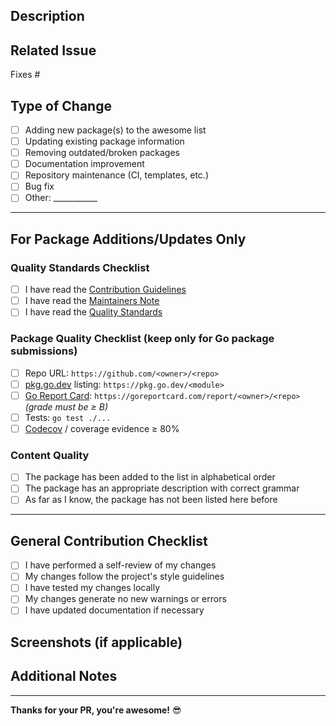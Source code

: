 ## Description
<!-- Provide a brief description of the changes in this PR -->

## Related Issue
<!-- Link to the issue this PR addresses -->
Fixes #

## Type of Change
<!-- Mark the relevant option with an "x" -->
- [ ] Adding new package(s) to the awesome list
- [ ] Updating existing package information
- [ ] Removing outdated/broken packages
- [ ] Documentation improvement
- [ ] Repository maintenance (CI, templates, etc.)
- [ ] Bug fix
- [ ] Other: ___________

---

## For Package Additions/Updates Only
<!-- Complete this section ONLY if you're adding or updating packages -->

### Quality Standards Checklist
- [ ] I have read the [Contribution Guidelines](https://github.com/avelino/awesome-go/blob/main/CONTRIBUTING.md#contribution-guidelines)
- [ ] I have read the [Maintainers Note](https://github.com/avelino/awesome-go/blob/main/CONTRIBUTING.md#maintainers)  
- [ ] I have read the [Quality Standards](https://github.com/avelino/awesome-go/blob/main/CONTRIBUTING.md#quality-standards)

### Package Quality Checklist (keep **only** for Go package submissions)
- [ ] Repo URL: `https://github.com/<owner>/<repo>`
- [ ] [pkg.go.dev](https://pkg.go.dev/) listing: `https://pkg.go.dev/<module>`
- [ ] [Go Report Card](https://goreportcard.com/): `https://goreportcard.com/report/<owner>/<repo>` _(grade must be ≥ B)_
- [ ] Tests: `go test ./...`
- [ ] [Codecov](https://codecov.io/) / coverage evidence ≥ 80%

### Content Quality
- [ ] The package has been added to the list in alphabetical order
- [ ] The package has an appropriate description with correct grammar
- [ ] As far as I know, the package has not been listed here before

---

## General Contribution Checklist
- [ ] I have performed a self-review of my changes
- [ ] My changes follow the project's style guidelines
- [ ] I have tested my changes locally
- [ ] My changes generate no new warnings or errors
- [ ] I have updated documentation if necessary

## Screenshots (if applicable)
<!-- Add screenshots to help explain your changes -->

## Additional Notes
<!-- Add any additional information that might be helpful for reviewers -->

---

**Thanks for your PR, you're awesome!** :sunglasses:
